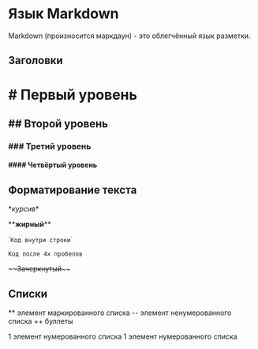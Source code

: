 # Язык Markdown

Markdown (произносится маркдаун) - это облегчённый язык разметки.

## Заголовки
# \# Первый уровень
## \#\# Второй уровень
### \#\#\# Третий уровень
#### \#\#\#\# Четвёртый уровень

## Форматирование текста

\**курсив*\*

\*\***жирный**\*\*

\``Код внутри строки`\`

    Код после 4х пробелов

\~\~~~Зачеркнутый~~\~\~

## Списки

\** элемент маркированного списка
\-- элемент ненумерованного списка
\++ буллеты

1 элемент нумерованного списка
1 элемент нумерованного списка
